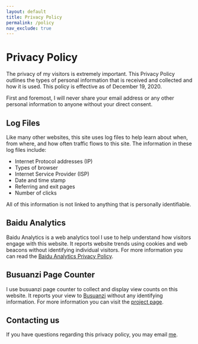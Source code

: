 ```yaml
---
layout: default
title: Privacy Policy
permalink: /policy
nav_exclude: true
---
```


# Privacy Policy
The privacy of my visitors is extremely important. This Privacy Policy outlines the types of personal information that is received and collected and how it is used. This policy is effective as of December 19, 2020.

First and foremost, I will never share your email address or any other personal information to anyone without your direct consent.

## Log Files
Like many other websites, this site uses log files to help learn about when, from where, and how often traffic flows to this site. The information in these log files include:

* Internet Protocol addresses (IP)
* Types of browser
* Internet Service Provider (ISP)
* Date and time stamp
* Referring and exit pages
* Number of clicks

All of this information is not linked to anything that is personally identifiable.

## Baidu Analytics
Baidu Analytics is a web analytics tool I use to help understand how visitors engage with this website. It reports website trends using cookies and web beacons without identifying individual visitors. For more information you can read the [Baidu Analytics Privacy Policy](https://usa.baidu.com/privacy/).

## Busuanzi Page Counter
I use busuanzi page counter to collect and display view counts on this website. It reports your view to [Busuanzi](http://ibruce.info) without any identifying information. For more information you can visit the [project page](http://ibruce.info/2015/04/04/busuanzi/).

## Contacting us
If you have questions regarding this privacy policy, you may email [me](mailto:i@jjiang.me).
